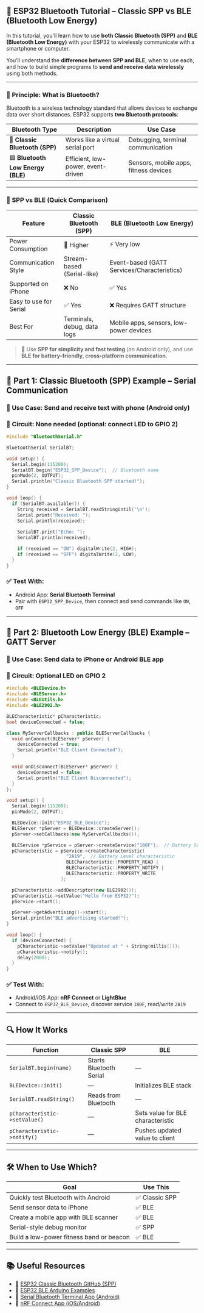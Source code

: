 

## 🔵 ESP32 Bluetooth Tutorial – Classic SPP vs BLE (Bluetooth Low Energy)

In this tutorial, you'll learn how to use **both Classic Bluetooth (SPP)** and **BLE (Bluetooth Low Energy)** with your ESP32 to wirelessly communicate with a smartphone or computer.

You’ll understand the **difference between SPP and BLE**, when to use each, and how to build simple programs to **send and receive data wirelessly** using both methods.

---

### 🧠 Principle: What is Bluetooth?

Bluetooth is a wireless technology standard that allows devices to exchange data over short distances. ESP32 supports **two Bluetooth protocols**:

| Bluetooth Type | Description | Use Case |
|----------------|-------------|----------|
| 🔵 **Classic Bluetooth (SPP)** | Works like a virtual serial port | Debugging, terminal communication |
| 🟦 **Bluetooth Low Energy (BLE)** | Efficient, low-power, event-driven | Sensors, mobile apps, fitness devices |

---

### 🧠 SPP vs BLE (Quick Comparison)

| Feature | Classic Bluetooth (SPP) | BLE (Bluetooth Low Energy) |
|--------|--------------------------|-----------------------------|
| Power Consumption | 🔋 Higher | ⚡ Very low |
| Communication Style | Stream-based (Serial-like) | Event-based (GATT Services/Characteristics) |
| Supported on iPhone | ❌ No | ✅ Yes |
| Easy to use for Serial | ✅ Yes | ❌ Requires GATT structure |
| Best For | Terminals, debug, data logs | Mobile apps, sensors, low-power devices |

> 📌 Use **SPP for simplicity and fast testing** (on Android only), and use **BLE for battery-friendly, cross-platform communication.**

---

## 🧪 Part 1: Classic Bluetooth (SPP) Example – Serial Communication

### 📲 Use Case: Send and receive text with phone (Android only)

### 🔧 Circuit: None needed (optional: connect LED to GPIO 2)

```cpp
#include "BluetoothSerial.h"

BluetoothSerial SerialBT;

void setup() {
  Serial.begin(115200);
  SerialBT.begin("ESP32_SPP_Device");  // Bluetooth name
  pinMode(2, OUTPUT);
  Serial.println("Classic Bluetooth SPP started!");
}

void loop() {
  if (SerialBT.available()) {
    String received = SerialBT.readStringUntil('\n');
    Serial.print("Received: ");
    Serial.println(received);
    
    SerialBT.print("Echo: ");
    SerialBT.println(received);

    if (received == "ON") digitalWrite(2, HIGH);
    if (received == "OFF") digitalWrite(2, LOW);
  }
}
```

### ✅ Test With:
- Android App: **Serial Bluetooth Terminal**  
- Pair with `ESP32_SPP_Device`, then connect and send commands like `ON`, `OFF`

---

## 🧪 Part 2: Bluetooth Low Energy (BLE) Example – GATT Server

### 📲 Use Case: Send data to iPhone or Android BLE app

### 🔧 Circuit: Optional LED on GPIO 2

```cpp
#include <BLEDevice.h>
#include <BLEServer.h>
#include <BLEUtils.h>
#include <BLE2902.h>

BLECharacteristic* pCharacteristic;
bool deviceConnected = false;

class MyServerCallbacks : public BLEServerCallbacks {
  void onConnect(BLEServer* pServer) {
    deviceConnected = true;
    Serial.println("BLE Client Connected");
  }

  void onDisconnect(BLEServer* pServer) {
    deviceConnected = false;
    Serial.println("BLE Client Disconnected");
  }
};

void setup() {
  Serial.begin(115200);
  pinMode(2, OUTPUT);

  BLEDevice::init("ESP32_BLE_Device");
  BLEServer *pServer = BLEDevice::createServer();
  pServer->setCallbacks(new MyServerCallbacks());

  BLEService *pService = pServer->createService("180F");  // Battery Service UUID
  pCharacteristic = pService->createCharacteristic(
                      "2A19",  // Battery Level characteristic
                      BLECharacteristic::PROPERTY_READ |
                      BLECharacteristic::PROPERTY_NOTIFY |
                      BLECharacteristic::PROPERTY_WRITE
                    );

  pCharacteristic->addDescriptor(new BLE2902());
  pCharacteristic->setValue("Hello from ESP32!");
  pService->start();

  pServer->getAdvertising()->start();
  Serial.println("BLE advertising started!");
}

void loop() {
  if (deviceConnected) {
    pCharacteristic->setValue("Updated at " + String(millis()));
    pCharacteristic->notify();
    delay(2000);
  }
}
```

### ✅ Test With:
- Android/iOS App: **nRF Connect** or **LightBlue**
- Connect to `ESP32_BLE_Device`, discover service `180F`, read/write `2A19`

---

## 🔍 How It Works

| Function | Classic SPP | BLE |
|----------|-------------|-----|
| `SerialBT.begin(name)` | Starts Bluetooth Serial | — |
| `BLEDevice::init()` | — | Initializes BLE stack |
| `SerialBT.readString()` | Reads from Bluetooth | — |
| `pCharacteristic->setValue()` | — | Sets value for BLE characteristic |
| `pCharacteristic->notify()` | — | Pushes updated value to client |

---

## 🛠 When to Use Which?

| Goal | Use This |
|------|-----------|
| Quickly test Bluetooth with Android | ✅ Classic SPP |
| Send sensor data to iPhone | ✅ BLE |
| Create a mobile app with BLE scanner | ✅ BLE |
| Serial-style debug monitor | ✅ SPP |
| Build a low-power fitness band or beacon | ✅ BLE |

---

## 📚 Useful Resources

- 🔗 [ESP32 Classic Bluetooth GitHub (SPP)](https://github.com/espressif/arduino-esp32/tree/master/libraries/BluetoothSerial)
- 🔗 [ESP32 BLE Arduino Examples](https://github.com/espressif/arduino-esp32/tree/master/libraries/BLE/examples)
- 🔗 [Serial Bluetooth Terminal App (Android)](https://play.google.com/store/apps/details?id=de.kai_morich.serial_bluetooth_terminal)
- 🔗 [nRF Connect App (iOS/Android)](https://www.nordicsemi.com/Products/Development-tools/nRF-Connect-for-mobile)

